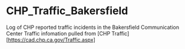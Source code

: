 # CHP_Traffic_Bakersfield
Log of CHP reported traffic incidents in the Bakersfield Communication Center
Traffic infomation pulled from [CHP Traffic][https://cad.chp.ca.gov/Traffic.aspx]
